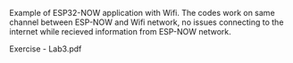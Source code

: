 Example of ESP32-NOW application with Wifi. The codes work on same channel between ESP-NOW and Wifi network, no issues connecting to the internet while recieved information from ESP-NOW network.

Exercise - Lab3.pdf
